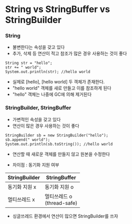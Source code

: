 ﻿# String vs StringBuffer vs StringBuilder


### String
- 불변한다는 속성을 갖고 있다
- 추가, 삭제 등 연산이 적고 참조가 많은 경우 사용하는 것이 좋다
```
String str = "hello";
str += " world";
System.out.println(str); //hello world
```
- 실제로 [hello], [hello world] 두 객체가 존재한다.
- "hello world" 객체를 새로 만들고 이를 참조하게 된다
- "hello" 객체는 나중에 GC에 의해 제거된다

### StringBuilder, StringBuffer
- 가변적인 속성을 갖고 있다
- 연산이 많은 경우 사용하는 것이 좋다
```
StringBuilder sb = new StringBuilder("hello");
sb.append(" world");
System.out.println(sb.toString()); //hello world
```
- 연산할 때 새로운 객체를 만들지 않고 원본을 수정한다

- 차이점 : 동기화 지원 여부

|StringBuilder|StringBuffer|
|---|---|
|동기화 지원 x|동기화 지원 o|
|멀티쓰레드 x|멀티쓰레드 o<br>(thread-safe)|

- 싱글쓰레드 환경에서 연산이 많으면 StringBuilder를 쓰자